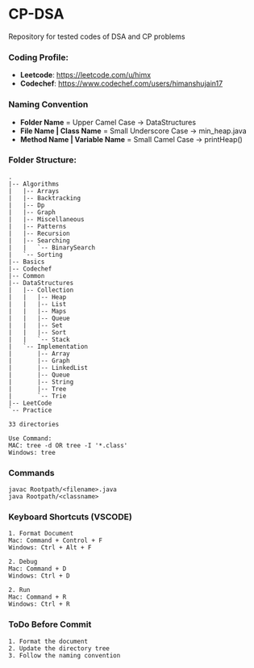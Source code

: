 # CP-DSA
Repository for tested codes of DSA and CP problems


### Coding Profile:
- **Leetcode**: https://leetcode.com/u/himx
- **Codechef**: https://www.codechef.com/users/himanshujain17 


### Naming Convention
- **Folder Name** = Upper Camel Case -> DataStructures
- **File Name | Class Name** = Small Underscore Case -> min_heap.java
- **Method Name | Variable Name** = Small Camel Case -> printHeap()


### Folder Structure:

```
.
|-- Algorithms
|   |-- Arrays
|   |-- Backtracking
|   |-- Dp
|   |-- Graph
|   |-- Miscellaneous
|   |-- Patterns
|   |-- Recursion
|   |-- Searching
|   |   `-- BinarySearch
|   `-- Sorting
|-- Basics
|-- Codechef
|-- Common
|-- DataStructures
|   |-- Collection
|   |   |-- Heap
|   |   |-- List
|   |   |-- Maps
|   |   |-- Queue
|   |   |-- Set
|   |   |-- Sort
|   |   `-- Stack
|   `-- Implementation
|       |-- Array
|       |-- Graph
|       |-- LinkedList
|       |-- Queue
|       |-- String
|       |-- Tree
|       `-- Trie
|-- LeetCode
`-- Practice

33 directories

Use Command: 
MAC: tree -d OR tree -I '*.class'
Windows: tree
```

### Commands

```
javac Rootpath/<filename>.java
java Rootpath/<classname>
```


### Keyboard Shortcuts (VSCODE)

```
1. Format Document
Mac: Command + Control + F
Windows: Ctrl + Alt + F

2. Debug
Mac: Command + D
Windows: Ctrl + D

2. Run
Mac: Command + R
Windows: Ctrl + R
```


### ToDo Before Commit

```
1. Format the document
2. Update the directory tree
3. Follow the naming convention
```
